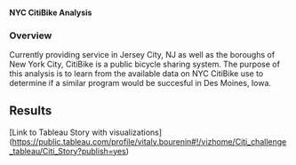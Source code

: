 #### NYC CitiBike Analysis

### Overview
Currently providing service in Jersey City, NJ as well as the boroughs of New York City, CitiBike is a public bicycle sharing system. The purpose of this analysis is to learn from the available data on NYC CitiBike use to determine if a similar program would be succesful in Des Moines, Iowa. 

## Results 



[Link to Tableau Story with visualizations] (https://public.tableau.com/profile/vitaly.bourenin#!/vizhome/Citi_challenge_tableau/Citi_Story?publish=yes)
